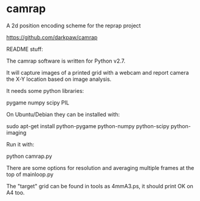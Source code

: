 camrap
======

A 2d position encoding scheme for the reprap project

https://github.com/darkpaw/camrap

README stuff:

The camrap software is written for Python v2.7.

It will capture images of a printed grid with a webcam and report camera the X-Y location based on image analysis.

It needs some python libraries:

pygame numpy scipy PIL

On Ubuntu/Debian they can be installed with:

sudo apt-get install python-pygame python-numpy python-scipy python-imaging


Run it with:

python camrap.py

There are some options for resolution and averaging multiple frames at the top of mainloop.py

The "target" grid can be found in tools as 4mmA3.ps, it should print OK on A4 too.

